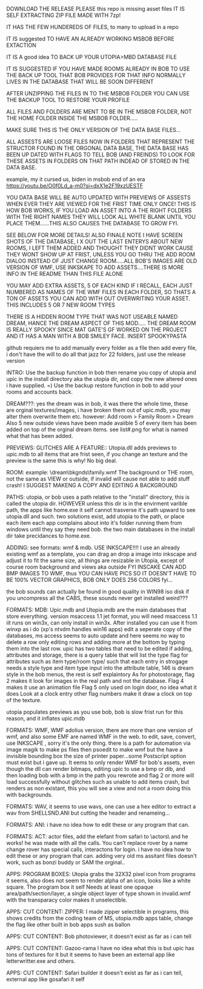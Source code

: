 DOWNLOAD THE RELEASE PLEASE this repo is missing asset files
IT IS SELF EXTRACTING ZIP FILE MADE WITH 7zp!

IT HAS THE FEW HUNDEREDS OF FILES, to many to upload in a repo

IT IS suggested TO HAVE AN ALREADY WORKING MSBOB BEFORE EXTACTION

IT IS A good idea TO BACK UP YOUR UTOPIA>MBD DATABASE FILE

IT IS SUGGESTED IF YOU HAVE MADE ROOMS ALREADY IN BOB TO USE THE BACK UP TOOL THAT BOB PROVIDES FOR THAT INFO NORMALLY LIVES IN THE DATABASE THAT WILL BE SOON DIFFERENT

AFTER UNZIPPING THE FILES IN TO THE MSBOB FOLDER YOU CAN USE THE BACKUP TOOL TO RESTORE YOUR PROFILE

ALL FILES AND FOLDERS ARE MENT TO BE IN THE MSBOB FOLDER, NOT THE HOME FOLDER INSIDE THE MSBOB FOLDER.....

MAKE SURE THIS IS THE ONLY VERSION OF THE DATA BASE FILES...

ALL ASSESTS ARE LOOSE FILES NOW IN FOLDERS THAT REPRESENT THE STRUCTOR FOUND IN THE ORGONAL DATA BASE,
THE DATA BASE HAS BEEN UP DATED WITH FLAGS TO TELL BOB (AND FREINDS) TO LOOK FOR THESE ASSETS IN FOLDERS ON THAT PATH INDEAD OF STORED IN THE DATA BASE. 

example, my it cursed us, biden in msbob end of an era
https://youtu.be/O0f0Ld_a-m0?si=dxX1e2F19xzUESTF

YOU DATA BASE WILL BE AUTO UPDATED WITH PREVIEWS OF ASSESTS WHEN EVER THEY ARE VIEWED FOR THE FRIST TIME ONLY ONCE!
THIS IS HOW BOB WORKS, IF YOU LOAD AN ASSET INTO A THE RIGHT FOLDERS WITH THE RIGHT NAMES THEY WILL LOOK ALL WHITE BLANK UNTIL YOU PLACE THEM......THIS ALSO CAUSES THE DATABASE TO GROW FYI.

SEE BELOW FOR MORE DETAILS! ALSO FINALE NOTE I HAVE SCREEN SHOTS OF THE DATABASE, I X OUT THE LAST ENTERYS ABOUT NEW ROOMS, I LEFT THEM ADDED AND THOUGHT THEY DIDNT WORK CAUSE THEY WONT SHOW UP AT FRIST, UNLESS YOU GO THRU THE ADD ROOM DIALOG INSTEAD OF JUST CHANGE ROOM.....ALL BOB'S IMAGES ARE OLD VERSION OF WMF, USE INKSKAPE TO ADD ASSETS....THERE IS MORE INFO IN THE README THAN THIS FILE ALONE

YOU MAY ADD EXTRA ASSETS, 5 OF EACH KIND IF I RECALL, EACH JUST NUMBERED AS NAMES OF THE WMF FILES IN EACH FOLDER, SO THATS A TON OF ASSETS YOU CAN ADD WITH OUT OVERWRITING YOUR ASSET. THIS INCLUDES 5 OR 7 NEW ROOM TYPES

THERE IS A HIDDEN ROOM TYPE THAT WAS NOT USEABLE NAMED DREAM, HANCE THE DREAM  ASPECT OF THIS MOD.....
THE DREAM ROOM IS REALLY SPOOKY SINCE MAT GATE'S GF WORKED ON THE PROJECT AND IT HAS A MAN WITH A BOB SMILEY FACE.
INSERT SPOOKYPASTA

github requiers me to add manually every folder as a file then add every file, i don't have the will to do all that jazz for 22 folders, just use the release version

INTRO: Use the backup function in bob then rename you copy of utopia and upic in the install directory aka the utopia dir, and copy the new altered ones i have supplied. =) 
Use the backup restore function in bob to add your rooms and accounts back. 

DREAM???: yes the dream was in bob, it was there the whole time, these are orginal textures/images, i have broken them out of upic.mdb, you may alter them overwrite them etc. however:
Add room > Family Room > Dream
Also 5 new outside views have been made avaiible
5 of every item has been added on top of the orginal dream items.
see list#.png for what is named what that has been added.

PREVIEWS: GLITCHES ARE A FEATURE:: Utopia.dll adds previews to upic.mdb to all items that are frist seen, if you change an texture and the preview is the same this is why!  No big deal.

ROOM: example: \dream\bkgnds\family.wmf The background  or  THE room, not the same as VIEW or outside, if invalid will cause not able to add stuff crash! I SUGGEST MAKENG A COPY AND EDITING A BACKGROUND

PATHS: utopia, or bob uses a path relative to the "install" directory, this is called the utopia dir. HOWEVER unless this dir is in the envirment varible path, the apps like home.exe it self cannot trasverse it's path upward to see utopia.dll and such.
two solutions exist, add utopia to the path, or place each item each app complains about into it's folder running them from windows until they say they need bob. the two main databases in the install dir take precidances to home.exe.

ADDING: see formats: wmf & mdb. USE INKSCAPE!!!! I use an already existing wmf as a template, you can drag an drop a image into inkscape and adjust it to fit the same size, all things are resizable in Utopia, except of course room background and views aka outside
FYI INSCAKE CAN ADD BMP IMAGES TO WMF, thus YOU CAN HAVE PICS SO IT DOESN'T HAVE TO BE 100% VECTOR GRAPHICS, BOB ONLY DOES 256 COLORS fyi...

the bob sounds can actually be found in good quality in WIN98 iso disk if you uncompress all the CABS, these sounds never get installed
weird???

FORMATS: MDB: Upic.mdb and Utopia.mdb are the main databases that store everything.
version msaccess 1.1 jet format, you will need msaccess 1.1 iit runs on win3x, can only install in win3x. After installed you can use it from winxp as i do (xp's ntvdm handles win16 apps)
edit a seperate copy of the databases, ms access seems to auto update and here seems no way to delete a row only editing rows and adding more at the bottom by typing them into the last row.
upic has two tables that need to be edited if adding, attributes and storage, there is a query table that will list the type flag for attributes such as item type/room type/ such that each entry in strogage needs a style type and item type input into the attribute table, 146 is dream style in the bob menus, the rest is self explaintory
As for photostorage, flag 2 makes it look for images in the real path and not the database. 
Flag 4 makes it use an animation file
Flag 5 only used on login door, no idea what it does
Look at a clock entry other flag numbers make it draw a clock on top of the texture.

utopia populates previews as you use bob, bob is slow frist run for this reason, and it inflates upic.mdb

FORMATS: WMF, WMF adolius version, there are more than one version of wmf, and also some EMF are named WMF in the web. to edit, save, convert, use INKSCAPE , sorry it's the only thing. there is a path for automation via image magik  to make ps files then psoedit to make wmf but the have a invisible bounding box the size of printer paper...some Postscript option must exist but i gave up. 
It eems to only render WMF for bob's assets, even though the dll can render bitmaps, editing upic to use a bmp or dib, and then loading bob with a bmp in the path you rewrote and flag 2 or more will load successfully without glitches such as unable to add items crash, but renders as non existant, this you will see a view and not a room doing this with backgrounds.

FORMATS: WAV, it seems to use wavs, one can use a hex editor to extract a wav from SHELLSND.ANI but cutting the header and renameing...

FORMATS: ANI: i have no idea how to edit these or any program that can.

FORMATS: ACT: actor files, add the elefant from safari to \actors\ and he works! he was made with all the calls. You can't replace rover by a name change rover has special calls, interactons for login. i have no idea how to edit these or any program that can. adding very old ms assitant files doesn't work, such as bonzi buddy or SAM the orginal..

APPS: PROGRAM BOXES: Utopia grabs the 32X32 pixel icon from programs it seems, also does not seem to render alpha of an icon, looks like a white square. 
The program box it self Needs at least one opaque area/path/section/layer, a single object layer of type shown in invalid.wmf with the transparacy color makes it unselectible. 

APPS: CUT CONTENT: ZIPPER: I made zipper selectible in programs, this shows credits from the coding team of MS, utopia.mdb apps table, change the flag like other built in bob apps sush as ballon

APPS: CUT CONTENT: Bob photoviewer, it doesn't exist as far as i can tell

APPS: CUT CONTENT: Gazoo-rama I have no idea what this is but upic has tons of textures for it but it seems to have been an external app like letterwritter.exe and others.

APPS: CUT CONTENT: Safari builder  it doesn't exist as far as i can tell, external app like gosafari it self

